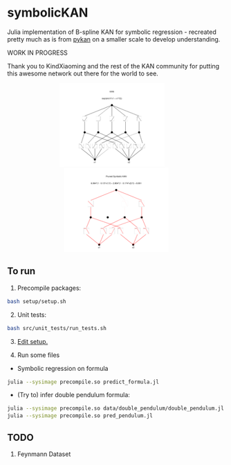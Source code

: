 # symbolicKAN

Julia implementation of B-spline KAN for symbolic regression - recreated pretty much as is from [pykan](https://github.com/KindXiaoming/pykan) on a smaller scale to develop understanding.

WORK IN PROGRESS 

Thank you to KindXiaoming and the rest of the KAN community for putting this awesome network out there for the world to see.

<p align="center">
<img src="figures/symbolic_test.png" alt="KAN Network" width="48%" style="padding-right: 20px;">
<img src="figures/symbolic_test_pruned.png" alt="Pruned KAN Network" width="48%">
</p>


## To run

1. Precompile packages:

```bash
bash setup/setup.sh
```

2. Unit tests:

```bash
bash src/unit_tests/run_tests.sh
```

3. [Edit setup.](config/config.ini)


4. Run some files

- Symbolic regression on formula

```bash
julia --sysimage precompile.so predict_formula.jl
```

- (Try to) infer double pendulum formula:
```bash
julia --sysimage precompile.so data/double_pendulum/double_pendulum.jl
julia --sysimage precompile.so pred_pendulum.jl
```

## TODO

1. Feynmann Dataset



